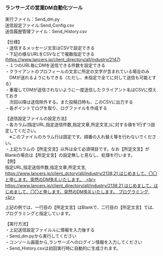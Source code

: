 ### ランサーズの営業DM自動化ツール

実行ファイル：Send_dm.py<br>
送信設定ファイル:Send_Config.csv<br>
送信履歴管理ファイル：Send_History.csv<br>

【仕様】<br>
・送信するメッセージ文言はCSVで設定できる<br>
・下記の様なURLをCSVなどで複数指定できる<br>
  (https://www.lancers.jp/client_directory/all/industry/2147)<br>
・１つのURL毎にDMを送信できる件数を設定できる<br>
・クライアントのプロフィールの文言に所定の文字が含まれている場合のみ<br>
　DMが送れるようにもできる（ただし、未指定で全てに対して送信も可能とする）<br>
・重複してDMが送信されないように一度送信したクライアント名はCSVに控えておき<br>
　次回以降は送信除外する。また投稿日時も、このCSVに出力する<br>
・各ポイントでログを取り、ログファイルを作成する<br>

【送信設定ファイルの設定方法】<br>
・各カラム(指定URL,指定送信件数,指定文章,所定文言,)に対する値を1行ずつ設定してください。<br>
　※このファイルのカラム行は固定です。順番の入れ替え等を行わないでください。<br>
・上記カラムの【所定文言】以外は全て必須項目です。なお【所定文言】がBlankの場合は【所定文言】の設定無しと見なし、処理を行います。<br>
【例】<br>
 指定URL,指定送信件数,指定文章,所定文言,<br>
 https://www.lancers.jp/client_dctory/all/industry/2138,21,はじめまして、〇〇と申します。突然のDM失礼いたします。,,<br>
 https://www.lancers.jp/client_directory/all/industry/2138,21,はじめまして。はじめまして、〇〇と申します。突然のDM失礼いたします。,プログラミング,<br>

 上記の例では、一行目の【所定文言】はBlankで、二行目の【所定文言】では、プログラミングと指定しています。<br>

【実行方法】<br>
・上記送信設定ファイルルに情報を入力後する<br>
・Send_dm.pyから実行してください<br>
・コンソール画面から,ランサーズへのログイン情報を入力してください<br>
・Send_History.csvは初回実行時に自動的に生成されます。<br>

